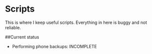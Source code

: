# Scripts
This is where I keep useful scripts. Everything in here is buggy and not reliable.

##Current status
  - Performing phone backups: INCOMPLETE
